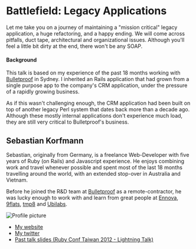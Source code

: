 # Battlefield: Legacy Applications

Let me take you on a journey of maintaining a "mission critical" legacy application, a huge refactoring, and a happy ending. We will come across pitfalls, duct tape, architectural and organizational issues. Although you'll feel a little bit dirty at the end, there won't be any SOAP.

#### Background

This talk is based on my experience of the past 18 months working with [Bulletproof](http://www.bulletproof.net) in Sydney. I inherited an Rails application that had grown from a single purpose app to the company's CRM application, under the pressure of a rapidly growing business.

As if this wasn't challenging enough, the CRM application had been built on top of another legacy Perl system that dates back more than a decade ago. Although these mostly internal applications don't experience much load, they are still very critical to Bulletproof's business. 

## Sebastian Korfmann

Sebastian, originally from Germany, is a freelance Web-Developer with five years of Ruby (on Rails) and Javascript experience. He enjoys combining work and travel whenever possible and spent most of the last 18 months travelling around the world, with an extended stop-over in Australia and Vietnam.

Before he joined the R&D team at [Bulletproof](http://www.bulletproof.net) as a remote-contractor, he was lucky enough to work with and learn from great people at [Ennova](http://ennova.com.au), [9flats](http://9flats.com), [tmp8](http://tmp8.de) and [Ubilabs](http://www.ubilabs.net/en).

![Profile picture](https://raw.github.com/skorfmann/rubyconfau-2014-cfp/battlefield-legacy-applications/battlefield-legacy-applications/profile_picture.jpg)

- [My website](http://skorfmann.com)
- [My twitter](https://twitter.com/skorfmann)
- [Past talk slides (Ruby Conf Taiwan 2012 - Lightning Talk)](http://skorfmann.com/hackathons)